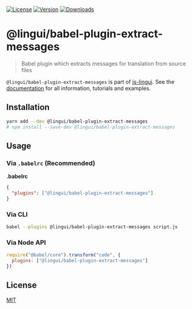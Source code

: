 [![License][Badge-License]][License]
[![Version][Badge-Version]][Package]
[![Downloads][Badge-Downloads]][Package]

# @lingui/babel-plugin-extract-messages

> Babel plugin which extracts messages for translation from source files

`@lingui/babel-plugin-extract-messages` is part of [js-lingui][jsLingui]. See the [documentation][Documentation] for all information, tutorials and examples.

## Installation

```bash
yarn add --dev @lingui/babel-plugin-extract-messages
# npm install --save-dev @lingui/babel-plugin-extract-messages
```

## Usage

### Via `.babelrc` (Recommended)

**.babelrc**

```json
{
  "plugins": ["@lingui/babel-plugin-extract-messages"]
}
```

### Via CLI

```bash
babel --plugins @lingui/babel-plugin-extract-messages script.js
```

### Via Node API

```js
require("@babel/core").transform("code", {
  plugins: ["@lingui/babel-plugin-extract-messages"]
})
```

## License

[MIT][License]

[License]: https://github.com/lingui/js-lingui/blob/master/LICENSE
[jsLingui]: https://github.com/lingui/js-lingui
[Documentation]: https://lingui.github.io/js-lingui/
[Package]: https://www.npmjs.com/package/babel-plugin-lingui-extract-messages
[Badge-Downloads]: https://img.shields.io/npm/dw/babel-plugin-lingui-extract-messages.svg
[Badge-Version]: https://img.shields.io/npm/v/babel-plugin-lingui-extract-messages.svg 
[Badge-License]: https://img.shields.io/npm/l/babel-plugin-lingui-extract-messages.svg
